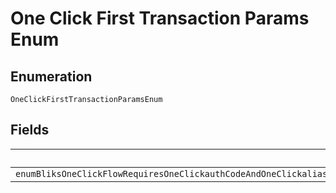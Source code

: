 
# One Click First Transaction Params Enum

## Enumeration

`OneClickFirstTransactionParamsEnum`

## Fields

| Name |
|  --- |
| `enumBliksOneClickFlowRequiresOneClickauthCodeAndOneClickaliasLabelParametersForTheBuyersFirstTransactionForAllSubsequentTransactionsonlyTheOneClickaliasKeyParameterIsRequired` |

